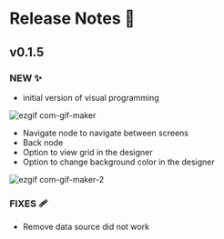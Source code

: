 # Release Notes 🚀

## v0.1.5
### NEW ✨
- initial version of visual programming

![ezgif com-gif-maker](https://user-images.githubusercontent.com/9257609/172191208-68fa6e4d-f203-411f-95d1-76b0873ee600.gif)


- Navigate node to navigate between screens
- Back node
- Option to view grid in the designer
- Option to change background color in the designer

![ezgif com-gif-maker-2](https://user-images.githubusercontent.com/9257609/172191247-f49fe969-c60e-4cb3-8725-86c798e3f994.gif)


### FIXES 🩹 
- Remove data source did not work
